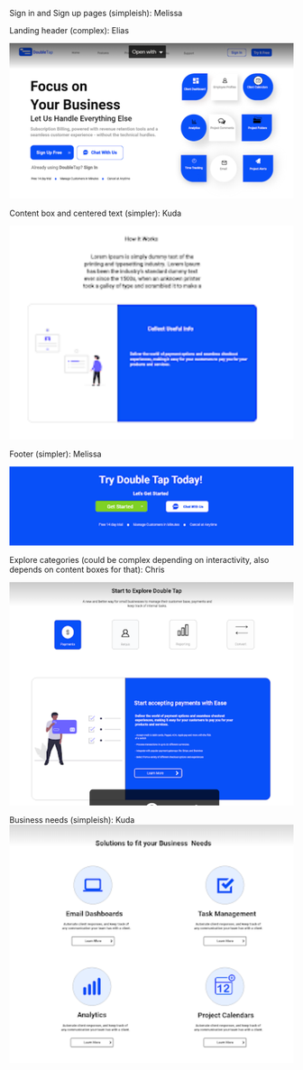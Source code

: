 Sign in and Sign up pages (simpleish): Melissa

Landing header (complex): Elias

![landing header](/readme%20images/landing%20header.png)


Content box and centered text (simpler): Kuda

![Content box](/readme%20images/content%20box.png)

Footer (simpler): Melissa

![Footer](/readme%20images/footer.png)

Explore categories (could be complex depending on interactivity, also depends on content boxes for that): Chris

![Explore categories](/readme%20images/explore%20categories.png)

Business needs (simpleish): Kuda
![Business needs](/readme%20images/business%20needs.png)